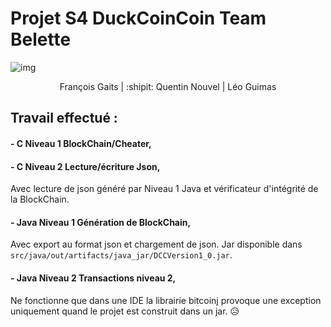 
# Projet S4 DuckCoinCoin Team Belette

![img](http://master-eea.univ-tlse3.fr/wp-content/uploads/2016/08/UT3_PRES_logoQ-sans-blanc.jpg)
<p style="text-align:center"> François Gaits | :shipit: Quentin Nouvel | Léo Guimas</p>

## Travail effectué :
#### - C Niveau 1  BlockChain/Cheater,
#### - C Niveau 2 Lecture/écriture Json,
Avec lecture de json généré par Niveau 1 Java et vérificateur d'intégrité de la BlockChain.
#### - Java Niveau 1 Génération de BlockChain,
Avec export au format json et chargement de json.
Jar disponible dans `src/java/out/artifacts/java_jar/DCCVersion1_0.jar`.
#### - Java Niveau 2 Transactions niveau 2,
Ne fonctionne que dans une IDE la librairie bitcoinj provoque une exception uniquement quand le projet est construit dans un jar. :disappointed_relieved:
